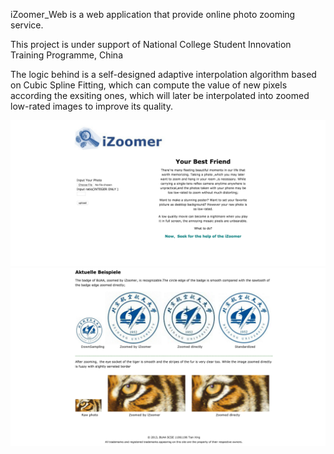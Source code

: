 iZoomer_Web is a web application that provide online photo zooming service.

This project is under support of National College Student Innovation Training Programme, China

The logic behind is a self-designed adaptive interpolation algorithm based on Cubic Spline Fitting, which can compute the value of new pixels according the exsiting ones, which will later be interpolated into zoomed low-rated images to improve its quality.

![](https://github.com/txsing/iZoomer_Web/raw/master/demo/demo1.png)
![](https://github.com/txsing/iZoomer_Web/raw/master/demo/demo2.png)

